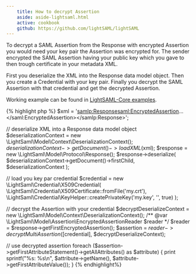 ```yaml
---
    title: How to decrypt Assertion
    aside: aside-lightsaml.html
    active: cookbook
    github: https://github.com/lightSAML/lightSAML
---
```


To decrypt a SAML Assertion from the Response with encrypted Assertion you would need your key pair the Assertion
was encrypted for. The sender encrypted the SAML Assertion having your public key which you gave to then
trough certificate in your metadata XML.

First you deserialize the XML into the Response data model object. Then you create a Credential with your
key pair. Finally you decrypt the SAML Assertion with that credential and get the decrypted Assertion.

Working example can be found in
[LightSAML-Core examples](https://github.com/lightSAML/lightSAML/blob/f125b2a70cb9c076f4ca86c156cbac297da43fe4/examples/how_to_decrypt_assertion.php).

{% highlight php %}
$xml = '<samlp:Response><saml:EncryptedAssertion>...</saml:EncryptedAssertion></samlp:Response>';

// deserialize XML into a Response data model object
$deserializationContext = new \LightSaml\Model\Context\DeserializationContext();
$deserializationContext->getDocument()->loadXML($xml);
$response = new \LightSaml\Model\Protocol\Response();
$response->deserialize(
    $deserializationContext->getDocument()->firstChild,
    $deserializationContext
);

// load you key par credential
$credential = new \LightSaml\Credential\X509Credential(
    \LightSaml\Credential\X509Certificate::fromFile('my.crt'),
    \LightSaml\Credential\KeyHelper::createPrivateKey('my.key', '', true)
);

// decrypt the Assertion with your credential
$decryptDeserializeContext = new \LightSaml\Model\Context\DeserializationContext();
/** @var \LightSaml\Model\Assertion\EncryptedAssertionReader $reader */
$reader = $response->getFirstEncryptedAssertion();
$assertion = $reader->decryptMultiAssertion([$credential], $decryptDeserializeContext);

// use decrypted assertion
foreach ($assertion->getFirstAttributeStatement()->getAllAttributes() as $attribute) {
    print sprintf("%s: %s\n", $attribute->getName(), $attribute->getFirstAttributeValue());
}
{% endhighlight%}
